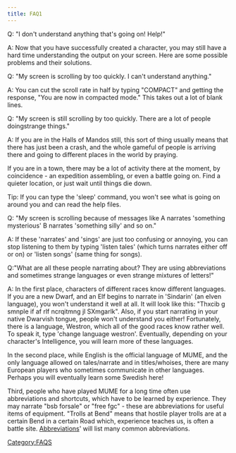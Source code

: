 ```yaml
---
title: FAQ1
---
```


Q: "I don't understand anything that's going on! Help!"

A: Now that you have successfully created a character, you may still
have a hard time understanding the output on your screen. Here are some
possible problems and their solutions.

Q: "My screen is scrolling by too quickly. I can't understand anything."

A: You can cut the scroll rate in half by typing "COMPACT" and getting
the response, "You are now in compacted mode." This takes out a lot of
blank lines.

Q: "My screen is still scrolling by too quickly. There are a lot of
people doingstrange things."

A: If you are in the Halls of Mandos still, this sort of thing usually
means that there has just been a crash, and the whole gameful of people
is arriving there and going to different places in the world by praying.

If you are in a town, there may be a lot of activity there at the
moment, by coincidence - an expedition assembling, or even a battle
going on. Find a quieter location, or just wait until things die down.

Tip: If you can type the 'sleep' command, you won't see what is going on
around you and can read the help files.

Q: "My screen is scrolling because of messages like A narrates
'something mysterious' B narrates 'something silly' and so on."

A: If these 'narrates' and 'sings' are just too confusing or annoying,
you can stop listening to them by typing 'listen tales' (which turns
narrates either off or on) or 'listen songs' (same thing for songs).

Q:"What are all these people narrating about? They are using
abbreviations and sometimes strange languages or even strange mixtures
of letters!"

A: In the first place, characters of different races know different
languages. If you are a new Dwarf, and an Elf begins to narrate in
'Sindarin' (an elven language), you won't understand it well at all. It
will look like this: "Thxcib g smnple if af rlf ncrqitmng jl SXmgarlk".
Also, if you start narrating in your native Dwarvish tongue, people
won't understand you either! Fortunately, there is a language, Westron,
which all of the good races know rather well. To speak it, type 'change
language westron'. Eventually, depending on your character's
Intelligence, you will learn more of these languages.

In the second place, while English is the official language of MUME, and
the only language allowed on tales/narrate and in titles/whoises, there
are many European players who sometimes communicate in other languages.
Perhaps you will eventually learn some Swedish here!

Third, people who have played MUME for a long time often use
abbreviations and shortcuts, which have to be learned by experience.
They may narrate "bsb forsale" or "free fgc" - these are abbreviations
for useful items of equipment. "Trolls at Bend" means that hostile
player trolls are at a certain Bend in a certain Road which, experience
teaches us, is often a battle site.
[Abbreviations](Abbreviations "wikilink")' will list many common
abbreviations.

[Category:FAQS](Category:FAQS "wikilink")